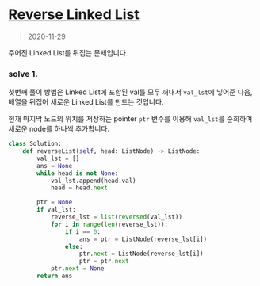 # [Reverse Linked List](https://leetcode.com/explore/interview/card/top-interview-questions-easy/93/linked-list/560/)

> 2020-11-29

주어진 Linked List를 뒤집는 문제입니다.

### solve 1.
첫번째 풀이 방법은 Linked List에 포함된 val를 모두 꺼내서 `val_lst`에 넣어준 다음, 배열을 뒤집어 새로운 Linked List를 만드는 것입니다.

현재 마지막 노드의 위치를 저장하는 pointer `ptr` 변수를 이용해 `val_lst`를 순회하며 새로운 node를 하나씩 추가합니다.
```python
class Solution:
    def reverseList(self, head: ListNode) -> ListNode:
        val_lst = []
        ans = None
        while head is not None:
            val_lst.append(head.val)
            head = head.next

        ptr = None
        if val_lst:
            reverse_lst = list(reversed(val_lst))
            for i in range(len(reverse_lst)):
                if i == 0:
                    ans = ptr = ListNode(reverse_lst[i])
                else:
                    ptr.next = ListNode(reverse_lst[i])
                    ptr = ptr.next
            ptr.next = None
        return ans
```